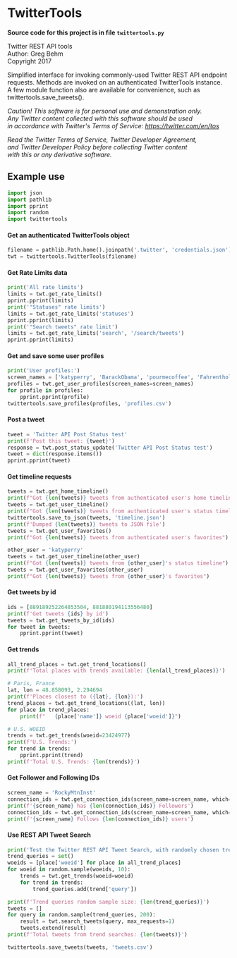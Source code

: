 # TwitterTools

**Source code for this project is in file ```twittertools.py```** 

Twitter REST API tools  
Author: Greg Behm  
Copyright 2017  
 
Simplified interface for invoking commonly-used Twitter REST API endpoint  
requests. Methods are invoked on an authenticated TwitterTools instance.  
A few module function also are available for convenience, such as  
twittertools.save_tweets().  

*Caution!*
*This software is for personal use and demonstration only.*  
*Any Twitter content collected with this software should be used*  
*in accordance with Twitter's Terms of Service: https://twitter.com/en/tos*
 
*Read the Twitter Terms of Service, Twitter Developer Agreement,*  
*and Twitter Developer Policy before collecting Twitter content*  
*with this or any derivative software.*


## Example use

```python
import json
import pathlib
import pprint
import random
import twittertools
```

#### Get an authenticated TwitterTools object
```python
filename = pathlib.Path.home().joinpath('.twitter', 'credentials.json')
twt = twittertools.TwitterTools(filename)
```

#### Get Rate Limits data
```python
print('All rate limits')
limits = twt.get_rate_limits()
pprint.pprint(limits)
print('"Statuses" rate limits')
limits = twt.get_rate_limits('statuses')
pprint.pprint(limits)
print('"Search tweets" rate limit')
limits = twt.get_rate_limits('search', '/search/tweets')
pprint.pprint(limits)
```

#### Get and save some user profiles
```python
print('User profiles:')
screen_names = ['katyperry', 'BarackObama', 'pourmecoffee', 'Fahrenthold']
profiles = twt.get_user_profiles(screen_names=screen_names)
for profile in profiles:
    pprint.pprint(profile)
twittertools.save_profiles(profiles, 'profiles.csv')
```

#### Post a tweet
```python
tweet = 'Twitter API Post Status test'
print(f'Post this tweet: {tweet}')
response = twt.post_status_update('Twitter API Post Status test')
tweet = dict(response.items())
pprint.pprint(tweet)
```

#### Get timeline requests
```python
tweets = twt.get_home_timeline()
print(f"Got {len(tweets)} tweets from authenticated user's home timeline")
tweets = twt.get_user_timeline()
print(f"Got {len(tweets)} tweets from authenticated user's status timeline")
twittertools.save_to_json(tweets, 'timeline.json')
print(f'Dumped {len(tweets)} tweets to JSON file')
tweets = twt.get_user_favorites()
print(f"Got {len(tweets)} tweets from authenticated user's favorites")

other_user = 'katyperry'
tweets = twt.get_user_timeline(other_user)
print(f"Got {len(tweets)} tweets from {other_user}'s status timeline")
tweets = twt.get_user_favorites(other_user)
print(f"Got {len(tweets)} tweets from {other_user}'s favorites")
```

#### Get tweets by id
```python
ids = [889189252264853504, 881880194113556480]
print(f'Get tweets {ids} by id')
tweets = twt.get_tweets_by_id(ids)
for tweet in tweets:
    pprint.pprint(tweet)
```

#### Get trends
```python
all_trend_places = twt.get_trend_locations()
print(f'Total places with trends available: {len(all_trend_places)}')

# Paris, France
lat, lon = 48.858093, 2.294694
print(f'Places closest to ({lat}, {lon}):')
trend_places = twt.get_trend_locations((lat, lon))
for place in trend_places:
    print(f"   {place['name']} woeid {place['woeid']}")

# U.S. WOEID
trends = twt.get_trends(woeid=23424977)
print(f'U.S. Trends:')
for trend in trends:
    pprint.pprint(trend)
print(f'Total U.S. Trends: {len(trends)}')
```

#### Get Follower and Following IDs
```python
screen_name = 'RockyMtnInst'
connection_ids = twt.get_connection_ids(screen_name=screen_name, which='followers')
print(f'{screen_name} has {len(connection_ids)} Followers')
connection_ids = twt.get_connection_ids(screen_name=screen_name, which='friends')
print(f'{screen_name} Follows {len(connection_ids)} users')
```

#### Use REST API Tweet Search
```python
print('Test the Twitter REST API Tweet Search, with randomly chosen trending topics')
trend_queries = set()
woeids = [place['woeid'] for place in all_trend_places]
for woeid in random.sample(woeids, 10):
    trends = twt.get_trends(woeid=woeid)
    for trend in trends:
        trend_queries.add(trend['query'])

print(f'Trend queries random sample size: {len(trend_queries)}')
tweets = []
for query in random.sample(trend_queries, 200):
    result = twt.search_tweets(query, max_requests=1)
    tweets.extend(result)
print(f'Total tweets from trend searches: {len(tweets)}')

twittertools.save_tweets(tweets, 'tweets.csv')
```
